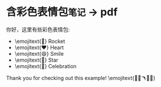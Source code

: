 # 含彩色表情包`笔记` → pdf

<!-- 
% 1、表情包预处理，用自定义字体命令包围: 
采用如下规则表达式替换:
%[\u{1F600}-\u{1F64F}\u{1F300}-\u{1F5FF}\u{1F680}-\u{1F6FF}\u{1F700}-\u{1F77F}\u{1F780}-\u{1F7FF}\u{1F800}-\u{1F8FF}\u{1F900}-\u{1F9FF}\u{1FA00}-\u{1FA6F}\u{1FA70}-\u{1FAFF}\u{2600}-\u{26FF}\u{2700}-\u{27BF}] 
→ \emojitext{$1}

2、命令行
pandoc ce.md -o ce.pdf --pdf-engine=lualatex -V mainfont="FandolKai" -V mainfontoptions="Scale=MatchUppercase" -V monofont="Noto Sans Mono CJK SC"  --include-in-header=preamble.tex
-->

你好，这里有些彩色表情包:

- \emojitext{🚀} Rocket
- \emojitext{❤}️ Heart
- \emojitext{😄} Smile
- \emojitext{🌟} Star
- \emojitext{🎉} Celebration

Thank you for checking out this example! \emojitext{🎯🎉🪃🦩🐮}
